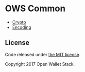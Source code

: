 OWS Common
=======

* [Crypto](docs/crypto.md)
* [Encoding](docs/encoding.md)

## License

Code released under [the MIT license](https://github.com/owstack/ows-utils/blob/master/LICENSE).

Copyright 2017 Open Wallet Stack.
